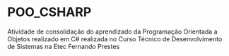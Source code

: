 # POO_CSHARP
Atividade de consolidação do aprendizado da Programação Orientada a Objetos realizado em C# realizada no Curso Técnico de Desenvolvimento de Sistemas na Etec Fernando Prestes
